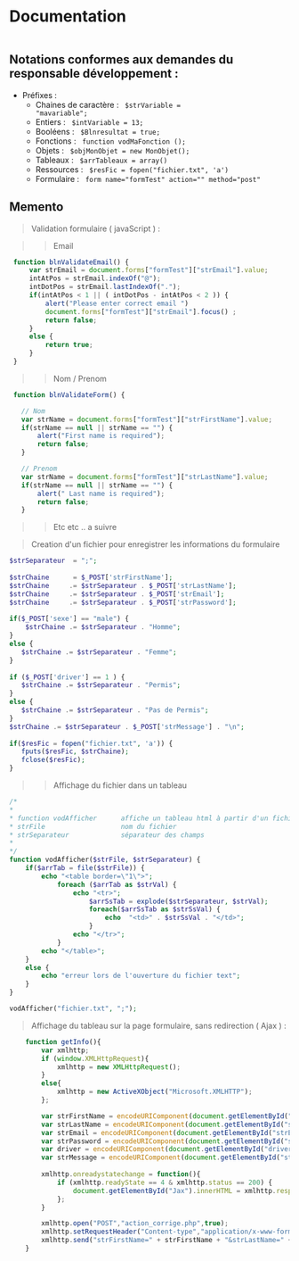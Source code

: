 # Documentation

```JavaScript
```
## Notations conformes aux demandes du responsable développement :

* Préfixes : 
  * Chaines de caractère  : <code> $strVariable = "mavariable";</code>
  * Entiers               : <code> $intVariable = 13;</code>
  * Booléens              : <code> $Blnresultat = true;  </code>
  * Fonctions             : <code> function vodMaFonction ();</code>
  * Objets                : <code> $objMonObjet = new MonObjet();</code>
  * Tableaux              : <code> $arrTableaux = array()</code>
  * Ressources            : <code> $resFic = fopen("fichier.txt", 'a')</code>
  * Formulaire            : <code> form name="formTest"  action="" method="post"  </code>
  

## Memento 

>  Validation formulaire ( javaScript ) : 

>  >  Email 

```JavaScript
 function blnValidateEmail() {     
     var strEmail = document.forms["formTest"]["strEmail"].value;
     intAtPos = strEmail.indexOf("@");
     intDotPos = strEmail.lastIndexOf(".");
     if(intAtPos < 1 || ( intDotPos - intAtPos < 2 )) {
         alert("Please enter correct email ")
         document.forms["formTest"]["strEmail"].focus() ;
         return false;
     }
     else {
         return true;
     }
 }
```

>  >  Nom / Prenom

```JavaScript
 function blnValidateForm() {

   // Nom
   var strName = document.forms["formTest"]["strFirstName"].value;
   if(strName == null || strName == "") {
       alert("First name is required");
       return false;
   }

   // Prenom
   var strName = document.forms["formTest"]["strLastName"].value;
   if(strName == null || strName == "") {
       alert(" Last name is required");
       return false;
   }
```

>  >  Etc etc .. a suivre 


>  Creation d'un fichier pour enregistrer les informations du formulaire

```PHP
$strSeparateur  = ";";
 
$strChaine      = $_POST['strFirstName'];
$strChaine     .= $strSeparateur . $_POST['strLastName'];
$strChaine     .= $strSeparateur . $_POST['strEmail'];
$strChaine     .= $strSeparateur . $_POST['strPassword'];
  
if($_POST['sexe'] == "male") {
    $strChaine .= $strSeparateur . "Homme";
}
else {
   $strChaine .= $strSeparateur . "Femme";
}
   
if ($_POST['driver'] == 1 ) {
   $strChaine .= $strSeparateur . "Permis";
}
else { 
   $strChaine .= $strSeparateur . "Pas de Permis";
}
$strChaine .= $strSeparateur . $_POST['strMessage'] . "\n"; 
   
if($resFic = fopen("fichier.txt", 'a')) { 
   fputs($resFic, $strChaine); 
   fclose($resFic);
}
```

>  >  Affichage du fichier dans un tableau 

```PHP
/*
*
* function vodAfficher      affiche un tableau html à partir d'un fichier texte
* strFile                   nom du fichier
* strSeparateur             séparateur des champs
* 
*/
function vodAfficher($strFile, $strSeparateur) {
    if($arrTab = file($strFile)) {
        echo "<table border=\"1\">";
            foreach ($arrTab as $strVal) {
                echo "<tr>";
                    $arrSsTab = explode($strSeparateur, $strVal);
                    foreach($arrSsTab as $strSsVal) {
                        echo  "<td>" . $strSsVal . "</td>";
                    }
                echo "</tr>";
            }
        echo "</table>";
    }
    else {
        echo "erreur lors de l'ouverture du fichier text";
    }
}

vodAfficher("fichier.txt", ";");
```

>  Affichage du tableau sur la page formulaire, sans redirection ( Ajax ) :


```javascript
    function getInfo(){
        var xmlhttp;
        if (window.XMLHttpRequest){
            xmlhttp = new XMLHttpRequest();
        }
        else{
            xmlhttp = new ActiveXObject("Microsoft.XMLHTTP");
        };

        var strFirstName = encodeURIComponent(document.getElementById("strFirstName").value);
        var strLastName = encodeURIComponent(document.getElementById("strLastName").value);
        var strEmail = encodeURIComponent(document.getElementById("strEmail").value);
        var strPassword = encodeURIComponent(document.getElementById("strPassword").value);
        var driver = encodeURIComponent(document.getElementById("driver").value);
        var strMessage = encodeURIComponent(document.getElementById("strMessage").value);
 
        xmlhttp.onreadystatechange = function(){
            if (xmlhttp.readyState == 4 & xmlhttp.status == 200) {
                document.getElementById("Jax").innerHTML = xmlhttp.responseText;
            };
        }

        xmlhttp.open("POST","action_corrige.php",true);
        xmlhttp.setRequestHeader("Content-type","application/x-www-form-urlencoded");
        xmlhttp.send("strFirstName=" + strFirstName + "&strLastName=" + strLastName + "&strEmail=" + strEmail + "&strPassword=" + strPassword + "&driver=" + driver + "&strMessage=" + strMessage);
    }

```



